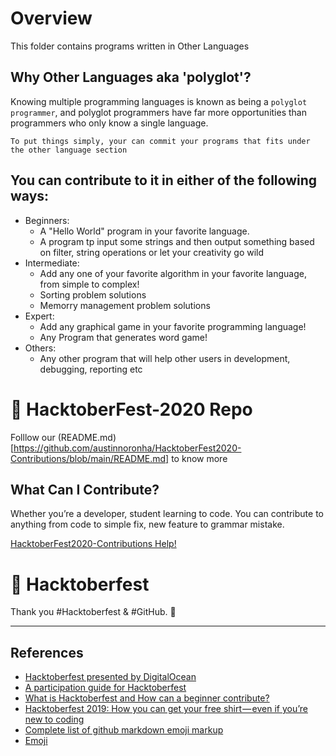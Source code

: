 # Overview

This folder contains programs written in Other Languages

## Why Other Languages aka 'polyglot'?

Knowing multiple programming languages is known as being a `polyglot programmer`, and polyglot programmers have far more opportunities than programmers who only know a single language.

`To put things simply, your can commit your programs that fits under the other language section`

## You can contribute to it in either of the following ways:

- Beginners:
	- A "Hello World" program in your favorite language.
  	- A program tp input some strings and then output something based on filter, string operations or let your creativity go wild
- Intermediate:
	- Add any one of your favorite algorithm in your favorite language, from simple to complex!
  	- Sorting problem solutions
  	- Memorry management problem solutions
- Expert:
	- Add any graphical game in your favorite programming language!
  	- Any Program that generates word game!
- Others: 
	- Any other program that will help other users in development, debugging, reporting etc

# 🙌 HacktoberFest-2020 Repo 

Folllow our (README.md)[https://github.com/austinnoronha/HacktoberFest2020-Contributions/blob/main/README.md] to know more


## What Can I Contribute?

Whether you’re a developer, student learning to code. You can contribute to anything from code to simple fix, new feature to grammar mistake.

[HacktoberFest2020-Contributions Help!](https://github.com/austinnoronha/HacktoberFest2020-Contributions/blob/main/CONTRIBUTING.md)

# 🙌 Hacktoberfest

Thank you #Hacktoberfest  & #GitHub. 🎯


---
## References

- [Hacktoberfest presented by DigitalOcean](https://hacktoberfest.digitalocean.com/)
- [A participation guide for Hacktoberfest](https://dev.to/zenika/a-participation-guide-for-hacktoberfest-19c1)
- [What is Hacktoberfest and How can a beginner contribute?](https://medium.com/@bawantharathnayaka/what-is-hacktoberfest-and-how-can-a-beginner-contribute-39cf2081804e)
- [Hacktoberfest 2019: How you can get your free shirt — even if you’re new to coding](https://www.freecodecamp.org/news/hacktoberfest-2018-how-you-can-get-your-free-shirt-even-if-youre-new-to-coding-96080dd0b01b/)
- [Complete list of github markdown emoji markup](https://gist.github.com/rxaviers/7360908)
- [Emoji](https://github.com/StylishThemes/GitHub-Dark/wiki/Emoji)
